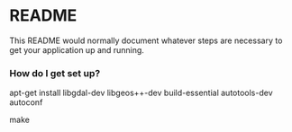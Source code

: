 # README #

This README would normally document whatever steps are necessary to get your application up and running.

### How do I get set up? ###

apt-get install libgdal-dev libgeos++-dev build-essential autotools-dev autoconf

make

